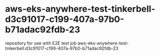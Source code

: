 # aws-eks-anywhere-test-tinkerbell-d3c91017-c199-407a-97b0-b71adac92fdb-23
repository for use with E2E test job aws-eks-anywhere-test-tinkerbell:d3c91017-c199-407a-97b0-b71adac92fdb-23
